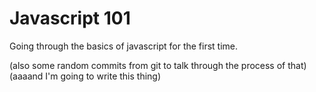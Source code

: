 # Javascript 101

Going through the basics of javascript for the first time.

(also some random commits from git to talk through the process of that)
(aaaand I'm going to write this thing)